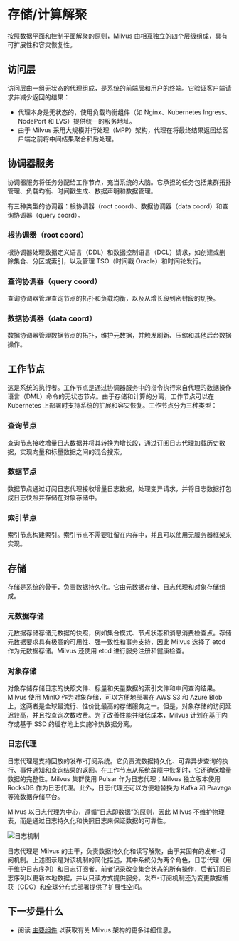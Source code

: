 


# 存储/计算解聚

按照数据平面和控制平面解聚的原则，Milvus 由相互独立的四个层级组成，具有可扩展性和容灾恢复性。

## 访问层

访问层由一组无状态的代理组成，是系统的前端层和用户的终端。它验证客户端请求并减少返回的结果：

- 代理本身是无状态的，使用负载均衡组件（如 Nginx、Kubernetes Ingress、NodePort 和 LVS）提供统一的服务地址。
- 由于 Milvus 采用大规模并行处理（MPP）架构，代理在将最终结果返回给客户端之前将中间结果聚合和后处理。

## 协调器服务

协调器服务将任务分配给工作节点，充当系统的大脑。它承担的任务包括集群拓扑管理、负载均衡、时间戳生成、数据声明和数据管理。

有三种类型的协调器：根协调器（root coord）、数据协调器（data coord）和查询协调器（query coord）。

### 根协调器（root coord）

根协调器处理数据定义语言（DDL）和数据控制语言（DCL）请求，如创建或删除集合、分区或索引，以及管理 TSO（时间戳 Oracle）和时间轮发行。

### 查询协调器（query coord）

查询协调器管理查询节点的拓扑和负载均衡，以及从增长段到密封段的切换。

### 数据协调器（data coord）

数据协调器管理数据节点的拓扑，维护元数据，并触发刷新、压缩和其他后台数据操作。

## 工作节点

这是系统的执行者。工作节点是通过协调器服务中的指令执行来自代理的数据操作语言（DML）命令的无状态节点。由于存储和计算的分离，工作节点可以在 Kubernetes 上部署时支持系统的扩展和容灾恢复。工作节点分为三种类型：

### 查询节点

查询节点接收增量日志数据并将其转换为增长段，通过订阅日志代理加载历史数据，实现向量和标量数据之间的混合搜索。

### 数据节点

数据节点通过订阅日志代理接收增量日志数据，处理变异请求，并将日志数据打包成日志快照并存储在对象存储中。

### 索引节点

索引节点构建索引。索引节点不需要驻留在内存中，并且可以使用无服务器框架来实现。

## 存储

存储是系统的骨干，负责数据持久化。它由元数据存储、日志代理和对象存储组成。

### 元数据存储

元数据存储存储元数据的快照，例如集合模式、节点状态和消息消费检查点。存储元数据要求具有极高的可用性、强一致性和事务支持，因此 Milvus 选择了 etcd 作为元数据存储。Milvus 还使用 etcd 进行服务注册和健康检查。

### 对象存储

对象存储存储日志的快照文件、标量和矢量数据的索引文件和中间查询结果。Milvus 使用 MinIO 作为对象存储，可以方便地部署在 AWS S3 和 Azure Blob 上，这两者是全球最流行、性价比最高的存储服务之一。但是，对象存储的访问延迟较高，并且按查询次数收费。为了改善性能并降低成本，Milvus 计划在基于内存或基于 SSD 的缓存池上实施冷热数据分离。

### 日志代理

日志代理是支持回放的发布-订阅系统。它负责流数据持久化、可靠异步查询的执行、事件通知和查询结果的返回。在工作节点从系统故障中恢复时，它还确保增量数据的完整性。Milvus 集群使用 Pulsar 作为日志代理；Milvus 独立版本使用 RocksDB 作为日志代理。此外，日志代理还可以方便地替换为 Kafka 和 Pravega 等流数据存储平台。

Milvus 以日志代理为中心，遵循“日志即数据”的原则，因此 Milvus 不维护物理表，而是通过日志持久化和快照日志来保证数据的可靠性。

![日志机制](/assets/log_mechanism.png "日志机制。")

日志代理是 Milvus 的主干，负责数据持久化和读写解聚，由于其固有的发布-订阅机制。上述图示是对该机制的简化描述，其中系统分为两个角色，日志代理（用于维护日志序列）和日志订阅者。前者记录改变集合状态的所有操作，后者订阅日志序列以更新本地数据，并以只读方式提供服务。发布-订阅机制还为变更数据捕获（CDC）和全球分布式部署提供了扩展性空间。

## 下一步是什么



- 阅读 [主要组件](/reference/architecture/main_components.md) 以获取有关 Milvus 架构的更多详细信息。